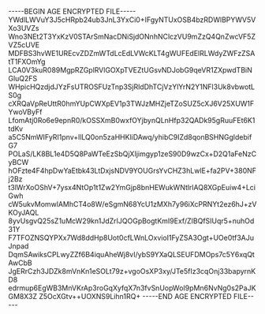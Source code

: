-----BEGIN AGE ENCRYPTED FILE-----
YWdlLWVuY3J5cHRpb24ub3JnL3YxCi0+IFgyNTUxOSB4bzRDWlBPYWV5VXo3UVZs
Wno3NEt2T3YxKzV0STArSmNacDNiSjdONnhNClczVU9mZzQ4QnZwcVF5ZVZ5cUVE
MDFBS3hvWE1UREcvZDZmWTdLcEdLVWcKLT4gWUFEdElRLWdyZWFzZSAtT1FXOmYg
LCA0V3kuR089MgpRZGplRVlGOXpTVEZtUGsvNDJobG9qeVR1ZXpwdTBiNGluQ2FS
WHpicHQzdjdJYzFsUTROSFUzTnp3SjRldDhTCjVzYlYrN2Y1NFl3Uk8vbwotLS0g
cXRQaVpReUttR0hmYUpCWXpEV1p3TWJzMHZjeTZoSUZ5cXJ6V25XUW1FYwoVByFf
LfomAtj0Ro6e9epnR0/kOSSXmB0wxfOYjbynQLnHfp32QADk95gRuuFEt6K1tdKv
a5C5NmWIFyRI1pnv+llLQ0on5zaHHKliDAwq/yhibC9IZd8qonBSHNGgldebifG7
POLaS/LK8BL1e4D5Q8PaWTeEzSbQjXIjimgyp1zeS90D9wzCx+D2Q1aFeNzCyBCW
hOFzte4F4hpDwYaEtbk43LtDxjsNDV9YOUGrsYvCHZ3hLwlE+fa2PV+380NFj2Bz
t3lWrXoOShV+7ysx4NtOp1t1Zw2YmGjp8bnHEWukWNtlrlAQ8XGpEuiw4+LciGwh
cW5ukvMomwlAMhCT4o8W/eSgmN68YcU1zMXh7y96iXcPRNYt2ez6hJ+zVKOyJAQL
8yvUsgvQ25sZ1uMcW29kn1JdZrIJQOGpBogtKmI9Exf/ZIBQfSIUqr5+nuhOd31Y
F7TFOZNSQYPXx7Wd8ddHp8Uot0cfLWnLOxvioI1FyZSA3Ogt+UOe0tf3AJuJnpad
DqmSAwiksCPLwyZZf6B4iquAheWj8vI/ybS9YXaQLSEUFDMOps7c5Y6xqQtAwCbB
JgERrCzh3JDZk8mVnKn1eSOLt79z+vgoOsXP3xy/JTe5fIz3cqOnj33bapyrnKD8
edrmup6EgWB3MnVKrAp3roGqXyfqX7n3fvSnUopWoI9pMn6NvNg0s2PaJKGM8X3Z
Z5OcXGtv++UOXNS9Lihn1RQ+
-----END AGE ENCRYPTED FILE-----
